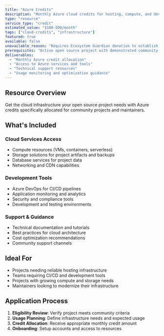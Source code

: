 ```yaml
---
title: "Azure Credits"
description: "Monthly Azure cloud credits for hosting, compute, and development resources to support your open source project infrastructure."
type: "resource"
service_type: "credit"
estimated_value: "$100-500/month"
tags: ["cloud-credits", "infrastructure"]
featured: true
available: false
unavailable_reason: "Requires Ecosystem Guardian donation to establish program"
prerequisites: "Active open source project with demonstrated community impact"
deliverables: 
  - "Monthly Azure credit allocation"
  - "Access to Azure services and tools"
  - "Technical support resources"
  - "Usage monitoring and optimization guidance"
---
```


## Resource Overview

Get the cloud infrastructure your open source project needs with Azure credits specifically allocated for community projects and maintainers.

## What's Included

### Cloud Services Access
- Compute resources (VMs, containers, serverless)
- Storage solutions for project artifacts and backups
- Database services for project data
- Networking and CDN capabilities

### Development Tools
- Azure DevOps for CI/CD pipelines
- Application monitoring and analytics
- Security and compliance tools
- Development and testing environments

### Support & Guidance
- Technical documentation and tutorials
- Best practices for cloud architecture
- Cost optimization recommendations
- Community support channels

## Ideal For

- Projects needing reliable hosting infrastructure
- Teams requiring CI/CD and development tools
- Projects with growing compute and storage needs
- Maintainers looking to modernize their infrastructure

## Application Process

1. **Eligibility Review**: Verify project meets community criteria
2. **Usage Planning**: Define infrastructure needs and expected usage
3. **Credit Allocation**: Receive appropriate monthly credit amount
4. **Onboarding**: Setup accounts and access to resources